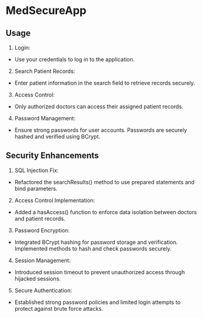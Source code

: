 # MedSecureApp

## Usage
1. Login:
- Use your credentials to log in to the application.
  
2. Search Patient Records:
- Enter patient information in the search field to retrieve records securely.

3. Access Control:
- Only authorized doctors can access their assigned patient records.

4. Password Management:
- Ensure strong passwords for user accounts. Passwords are securely hashed and verified using BCrypt.

## Security Enhancements
1. SQL Injection Fix:
- Refactored the searchResults() method to use prepared statements and bind parameters.

2. Access Control Implementation:
- Added a hasAccess() function to enforce data isolation between doctors and patient records.

3. Password Encryption:
- Integrated BCrypt hashing for password storage and verification.
Implemented methods to hash and check passwords securely.
 
4. Session Management:
- Introduced session timeout to prevent unauthorized access through hijacked sessions.

5. Secure Authentication:
- Established strong password policies and limited login attempts to protect against brute force attacks.
